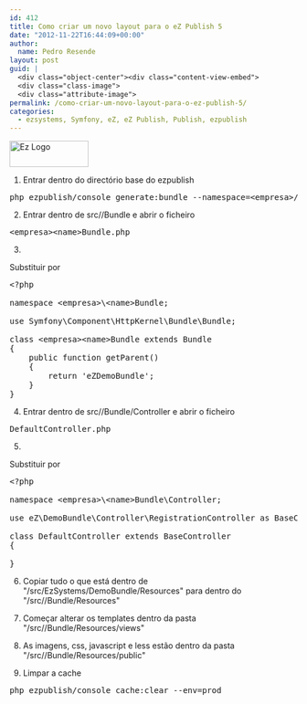 ```yaml
---
id: 412
title: Como criar um novo layout para o eZ Publish 5
date: "2012-11-22T16:44:09+00:00"
author:
  name: Pedro Resende
layout: post
guid: |
  <div class="object-center"><div class="content-view-embed">
  <div class="class-image">
  <div class="attribute-image">
permalink: /como-criar-um-novo-layout-para-o-ez-publish-5/
categories:
  - ezsystems, Symfony, eZ, eZ Publish, Publish, ezpublish
---
```


<div class="object-center">
  <div class="content-view-embed">
    <div class="class-image">
      <div class="attribute-image">
      <img src="https://blog.resende.biz/assets/blog/ezdemo_site/storage/images/media/images/ez-logo/7771-1-eng-GB/Ez-Logo_medium.png" width="138" height="46"  style="border: 0px solid ;" alt="Ez Logo" title="Ez Logo" />
      </div>
    </div>
  </div>
</div>

1. Entrar dentro do directório base do ezpublish

<pre>php ezpublish/console generate:bundle --namespace=&lt;empresa&gt;/&lt;name&gt;Bundle --format=yml</pre>

2. Entrar dentro de src/<empresa>/<name>Bundle e abrir o ficheiro

<pre>&lt;empresa&gt;&lt;name&gt;Bundle.php</pre>

3.

Substituir por

<pre>&lt;?php

namespace &lt;empresa&gt;\&lt;name&gt;Bundle;

use Symfony\Component\HttpKernel\Bundle\Bundle;

class &lt;empresa&gt;&lt;name&gt;Bundle extends Bundle
{
    public function getParent()
    {
        return 'eZDemoBundle';
    }
} </pre>

4. Entrar dentro de src/<empresa>/<name>Bundle/Controller e abrir o ficheiro

<pre>DefaultController.php</pre>

5.

Substituir por

<pre>&lt;?php

namespace &lt;empresa&gt;\&lt;name&gt;Bundle\Controller;

use eZ\DemoBundle\Controller\RegistrationController as BaseController;

class DefaultController extends BaseController
{

} </pre>

6. Copiar tudo o que está dentro de "/src/EzSystems/DemoBundle/Resources" para dentro do "/src/<empresa>/<name>Bundle/Resources"

7. Começar alterar os templates dentro da pasta "/src/<empresa>/<name>Bundle/Resources/views"

8. As imagens, css, javascript e less estão dentro da pasta "/src/<empresa>/<name>Bundle/Resources/public"

9. Limpar a cache&nbsp;

<pre>php ezpublish/console cache:clear --env=prod </pre>
